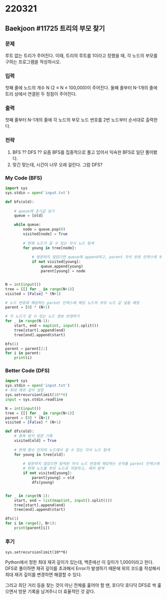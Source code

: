 # 220321



## Baekjoon #11725 트리의 부모 찾기



### 문제

루트 없는 트리가 주어진다. 이때, 트리의 루트를 1이라고 정했을 때, 각 노드의 부모를 구하는 프로그램을 작성하시오.



### 입력

첫째 줄에 노드의 개수 N (2 ≤ N ≤ 100,000)이 주어진다. 둘째 줄부터 N-1개의 줄에 트리 상에서 연결된 두 정점이 주어진다.



### 출력

첫째 줄부터 N-1개의 줄에 각 노드의 부모 노드 번호를 2번 노드부터 순서대로 출력한다.



### 전략

1. BFS ?? DFS ?? 요즘 BFS를 집중적으로 풀고 있어서 익숙한 BFS로 일단 풀어봤다.
2. 맞긴 맞는데, 시간이 너무 오래 걸린다. 그럼 DFS?



### My Code (BFS)

```python
import sys
sys.stdin = open('input.txt')

def bfs(old):
    
    # queue에 초기값 넣기
    queue = [old]

    while queue:
        node = queue.pop(0)
        visited[node] = True
		
        # 현재 노드가 갈 수 있는 자식 노드 탐색
        for young in tree[node]:
            
            # 방문하지 않았다면 queue에 append하고, parent 자식 번호 인덱스에 부모인 현재 노드 저장 
            if not visited[young]:
                queue.append(young)
                parent[young] = node


N = int(input())
tree = [[] for _ in range(N+1)]
visited = [False] * (N+1)

# 노드 번호에 해당하는 parent 인덱스에 해당 노드의 부모 노드 값 넣을 예정
parent = [0] * (N+1)

# 각 노드가 갈 수 있는 노드 정보 반영하기
for _ in range(N-1):
    start, end = map(int, input().split())
    tree[start].append(end)
    tree[end].append(start)

bfs(1)
parent = parent[2:]
for i in parent:
    print(i)
```





### Better Code (DFS)

```python
import sys
sys.stdin = open('input.txt')
# 최대 재귀 깊이 설정
sys.setrecursionlimit(10**6)
input = sys.stdin.readline

N = int(input())
tree = [[] for _ in range(N+1)]
parent = [0] * (N+1)
visited = [False] * (N+1)

def dfs(old):
    # 중복 방지 방문 기록
    visited[old] = True
    
    # 현재 함수 인자의 노드에서 갈 수 있는 자식 노드 탐색
    for young in tree[old]:
        
        # 방문하지 않았으면 탐색된 자식 노드 번호에 해당하는 숫자를 parent 인덱스에 접근하여
        # 현재 노드를 부모 노드로 저장하고, 재귀 탐색
        if not visited[young]:
            parent[young] = old
            dfs(young)


for _ in range(N-1):
    start, end = list(map(int, input().split()))
    tree[start].append(end)
    tree[end].append(start)

dfs(1)
for i in range(2, N+1):
    print(parent[i])
```



### 후기

`sys.setrecursionlimit(10**6)`

Python에서 정한 최대 재귀 깊이가 있는데, 백준에선 이 깊이가 1,000이라고 한다. DFS로 풀이하면 재귀 깊이를 초과해서 Error가 발생하기 때문에 위의 코드를 작성해서 최대 재귀 깊이를 변경하면 해결할 수 있다.

그리고 최단 거리 등을 찾는 것이 아닌 전체를 훑어야 할 땐, 호다닥 호다닥 DFS로 싹 훑으면서 방문 기록을 남겨주니 더 효율적인 것 같다.